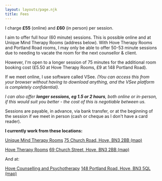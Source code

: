 ```yaml
---
layout: layouts/page.njk
title: Fees
---
```

I﻿ charge **£55** (online) and **£60** (in person) per session. 

I﻿ aim to offer full hour (60 minute) sessions. This is possible online and at Unique Mind Therapy Rooms (address below). With Hove Therapy Rooms and Portland Road rooms, I may only be able to offer 50-53 minute sessions due to needing to vacate the room for the next counsellor & client. 

H﻿owever, I'm open to a longer session of 75 minutes for the additional room booking cost (£5.50 at Hove Therapy Rooms, £9 at 148 Portland Road).

I﻿f we meet online, I use software called VSee. *(You can access this from your browser without having to download anything, and the VSee platform is completely confidential).*

*I can also offer **longer sessions, eg 1.5 or 2 hours**, both online or in-person, if this would suit you better - the cost of this is negotiable between us.*

S﻿essions are payable, in advance, via bank transfer, or at the beginning of the session if we meet in person (cash or cheque as I don't have a card reader).



**I﻿ currently work from these locations:**

[﻿Unique Mind Therapy Rooms](https://www.uniquemindtherapyrooms.co.uk/)
[﻿75 Church Road, Hove, BN3 2BB (map)](https://www.google.com/maps/place/Unique+Mind+Counselling+%26+Psychotherapy/@50.8274911,-0.168086,18z/data=!3m1!4b1!4m6!3m5!1s0x487585439c3ac891:0x1fba5eb39d1ab0a!8m2!3d50.82749!4d-0.1672167!16s%2Fg%2F11c51rtk6g?entry=ttu)

[Hove Therapy Rooms](http://www.hovetherapyrooms.co.uk/)
[69 Church Street, Hove, BN3 2BB (map)](https://www.google.co.uk/maps/place/Hove+Therapy+Rooms/@50.8274527,-0.169047,17z/data=!3m2!4b1!5s0x4875856db4be2211:0xbd3df7230b051ce2!4m5!3m4!1s0x48758546d7924da7:0x1954ff1ba24dc6ce!8m2!3d50.8274493!4d-0.1668583)

A﻿nd at:

[Hove Counselling and Psychotherapy](https://www.hovecounsellingandpsychotherapy.co.uk)
[148 Portland Road, Hove, BN3 5QL  (map)](https://www.google.co.uk/maps/place/148+Portland+Rd,+Hove+BN3+5QL/@50.8331519,-0.1872639,17z/data=!3m1!4b1!4m5!3m4!1s0x48759ab2e8763eed:0x392d32e02d282b9b!8m2!3d50.8331519!4d-0.1850699)
